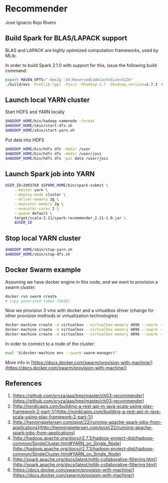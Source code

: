 Recommender
===========

José Ignacio Rojo Rivero

## Build Spark for BLAS/LAPACK support

BLAS and LAPACK are highly optimized computation frameworks, used by MLib.

In order to build Spark 2.1.0 with support for this, issue the following build command:

```bash
export MAVEN_OPTS="-Xmx2g -XX:ReservedCodeCacheSize=512m"
./build/mvn -Pnetlib-lgpl -Pyarn -Phadoop-2.7 -Dhadoop.version=2.7.3 -DskipTests clean package
```

## Launch local YARN cluster

Start HDFS and YARN locally

```bash
$HADOOP_HOME/bin/hadoop namenode -format
$HADOOP_HOME/sbin/start-dfs.sh
$HADOOP_HOME/sbin/start-yarn.sh
```

Put data into HDFS

```bash
$HADOOP_HOME/bin/hdfs dfs -mkdir /user
$HADOOP_HOME/bin/hdfs dfs -mkdir /user/josi
$HADOOP_HOME/bin/hdfs dfs -put data /user/josi
```

## Launch Spark job into YARN

```bash
USER_ID=2093760 $SPARK_HOME/bin/spark-submit \
    --master yarn \
    --deploy-mode cluster \
    --driver-memory 3g \
    --executor-memory 2g \
    --executor-cores 2 \
    --queue default \
    target/scala-2.11/spark-recommender_2.11-1.0.jar \
    $USER_ID
```

## Stop local YARN cluster

```bash
$HADOOP_HOME/sbin/stop-yarn.sh
$HADOOP_HOME/sbin/stop-dfs.sh
```

## Docker Swarm example

Assuming we have docker engine in this node, and we want to provision a swarm cluster:

```bash
docker run swarm create
# copy generated token (UUID)
```

Now we provision 3 vms with docker and a virtualbox driver
(change for other provision methods or virtualization technologies)

```bash
docker-machine create -d virtualbox --virtualbox-memory 4096 --swarm --swarm-master --swarm-discovery token://<TOKEN> swarm-manager
docker-machine create -d virtualbox --virtualbox-memory 4096 --swarm --swarm-discovery token://<TOKEN> swarm-node-01
docker-machine create -d virtualbox --virtualbox-memory 4096 --swarm --swarm-discovery token://<TOKEN> swarm-node-02
```

In order to connect to a node of the cluster:

```bash
eval "$(docker-machine env --swarm swarm-manager)"
```

More info in [https://docs.docker.com/swarm/provision-with-machine/](https://docs.docker.com/swarm/provision-with-machine/)

## References

1. [https://github.com/sryza/aas/tree/master/ch03-recommender](https://github.com/sryza/aas/tree/master/ch03-recommender)
2. [http://nordicapis.com/building-a-rest-api-in-java-scala-using-play-framework-2-part-1/](http://nordicapis.com/building-a-rest-api-in-java-scala-using-play-framework-2-part-1/)
3. [http://henningpetersen.com/post/22/running-apache-spark-jobs-from-applications](http://henningpetersen.com/post/22/running-apache-spark-jobs-from-applications)
4. [http://hadoop.apache.org/docs/r2.7.3/hadoop-project-dist/hadoop-common/SingleCluster.html#YARN_on_Single_Node](http://hadoop.apache.org/docs/r2.7.3/hadoop-project-dist/hadoop-common/SingleCluster.html#YARN_on_Single_Node)
5. [http://spark.apache.org/docs/latest/mllib-collaborative-filtering.html](http://spark.apache.org/docs/latest/mllib-collaborative-filtering.html)
6. [https://docs.docker.com/swarm/provision-with-machine/](https://docs.docker.com/swarm/provision-with-machine/)
